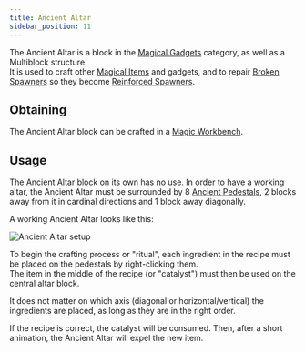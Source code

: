 ```yaml
---
title: Ancient Altar
sidebar_position: 11
---
```


The Ancient Altar is a block in the [Magical Gadgets](Magical-Gadgets) category, as well as a Multiblock structure.  
It is used to craft other [Magical Items](Magical-Items) and gadgets, and to repair [Broken Spawners](Broken-Spawner) so they become [Reinforced Spawners](Reinforced-Spawner).

## Obtaining

The Ancient Altar block can be crafted in a [Magic Workbench](Magic-Workbench).

## Usage

The Ancient Altar block on its own has no use. In order to have a working altar, the Ancient Altar must be surrounded by 8 [Ancient Pedestals](Ancient-Pedestal), 2 blocks away from it in cardinal directions and 1 block away diagonally.

A working Ancient Altar looks like this:

![Ancient Altar setup](https://raw.githubusercontent.com/TheBusyBiscuit/Slimefun4-Wiki/master/images/multiblock-ancient-altar.png)

To begin the crafting process or "ritual", each ingredient in the recipe must be placed on the pedestals by right-clicking them.  
The item in the middle of the recipe (or "catalyst") must then be used on the central altar block.

It does not matter on which axis (diagonal or horizontal/vertical) the ingredients are placed, as long as they are in the right order.

If the recipe is correct, the catalyst will be consumed. Then, after a short animation, the Ancient Altar will expel the new item.
